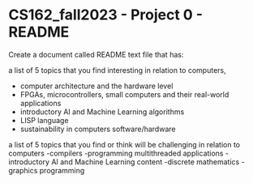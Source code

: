 # CS162_fall2023 - Project 0 - README

Create a document called README text file that has:

a list of 5 topics that you find interesting in relation to computers,
- computer architecture and the hardware level
- FPGAs, microcontrollers, small computers and their real-world applications
- introductory AI and Machine Learning algorithms
- LISP language
- sustainability in computers software/hardware

a list of 5 topics that you find or think will be challenging in relation to computers
-compilers
-programming multithreaded applications
-introductory AI and Machine Learning content
-discrete mathematics
-graphics programming
